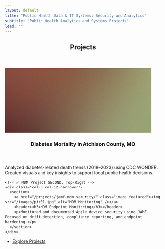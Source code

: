 ```yaml
---
layout: default
title: "Public Health Data & IT Systems: Security and Analytics"
subtitle: "Public Health Analytics and Systems Projects"
lead: ""
---
```


<section class="wrapper style3 container special">
  <header class="major"><h2>Projects</h2></header>

  <div class="row">
    <!-- ✅ Diabetes Project FIRST, Top-Left -->
    <div class="col-6 col-12-narrower">
      <section>
        <a href="/projects/diabetes-mortality-cdc-wonder/" class="image featured"><img src="/images/pic02.jpg" alt="Diabetes Mortality" /></a>
        <header><h3>Diabetes Mortality in Atchison County, MO</h3></header>
        <p>Analyzed diabetes-related death trends (2018–2023) using CDC WONDER. Created visuals and key insights to support local public health decisions.</p>
      </section>
    </div>

    <!-- ✅ MDM Project SECOND, Top-Right -->
    <div class="col-6 col-12-narrower">
      <section>
        <a href="/projects/jamf-mdm-security/" class="image featured"><img src="/images/pic01.jpg" alt="MDM Monitoring" /></a>
        <header><h3>MDM Endpoint Monitoring</h3></header>
        <p>Monitored and documented Apple device security using JAMF. Focused on drift detection, compliance reporting, and endpoint hardening.</p>
      </section>
    </div>
  </div>

  <footer class="major">
    <ul class="buttons">
      <li><a href="#projects" class="button">Explore Projects</a></li>
    </ul>
  </footer>
</section>
